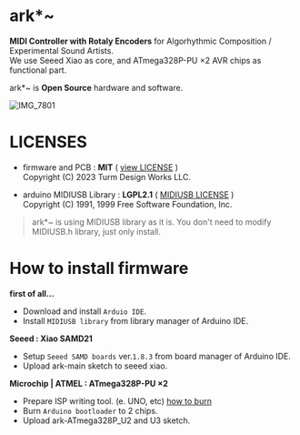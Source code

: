 # ark*~
**MIDI Controller with Rotaly Encoders** for Algorhythmic Composition / Experimental Sound Artists.  
We use Seeed Xiao as core, and ATmega328P-PU ×2 AVR chips as functional part.

ark*~  is **Open Source** hardware and software.

![IMG_7801](https://github.com/Turm-Design-Works/ark/assets/75283624/064a1bd0-33da-4259-b255-d205b1ef2da7)

# LICENSES
- firmware and PCB :  **MIT** ( [view LICENSE](https://github.com/Turm-Design-Works/ark/blob/main/LICENSE) )  
Copyright (C) 2023 Turm Design Works LLC.

- arduino MIDIUSB Library :  **LGPL2.1** ( [MIDIUSB LICENSE](https://github.com/arduino-libraries/MIDIUSB/blob/master/LICENSE.txt) )  
Copyright (C) 1991, 1999 Free Software Foundation, Inc.
> ark*~ is using MIDIUSB library as it is. You don't need to modify MIDIUSB.h library, just only install.

# How to install firmware

**first of all...**

- Download and install `Arduio IDE`.  
- Install `MIDIUSB library` from library manager of Arduino IDE.  

**Seeed : Xiao SAMD21**

- Setup `Seeed SAMD boards` ver.`1.8.3` from board manager of Arduino IDE.
- Upload ark-main sketch to seeed xiao.

**Microchip | ATMEL : ATmega328P-PU ×2**

- Prepare ISP writing tool. (e. UNO, etc) [how to burn](https://docs.arduino.cc/built-in-examples/arduino-isp/ArduinoISP)
- Burn `Arduino bootloader` to 2 chips.
- Upload ark-ATmega328P_U2 and U3 sketch.
